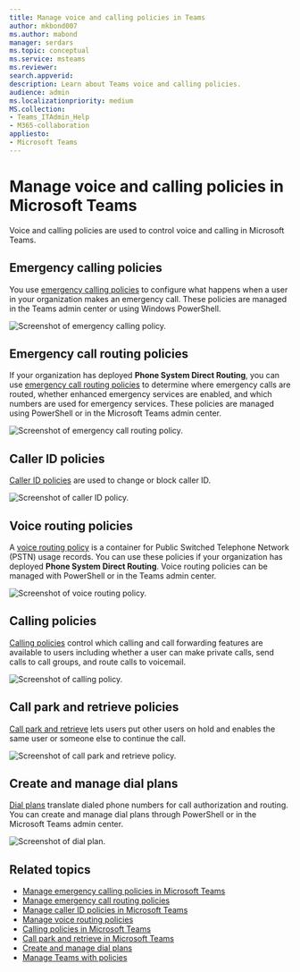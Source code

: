 ```yaml
---
title: Manage voice and calling policies in Teams
author: mkbond007
ms.author: mabond
manager: serdars
ms.topic: conceptual
ms.service: msteams
ms.reviewer: 
search.appverid: 
description: Learn about Teams voice and calling policies.
audience: admin
ms.localizationpriority: medium
MS.collection: 
- Teams_ITAdmin_Help
- M365-collaboration
appliesto: 
- Microsoft Teams
---
```


# Manage voice and calling policies in Microsoft Teams

Voice and calling policies are used to control voice and calling in Microsoft Teams.

## Emergency calling policies

You use [emergency calling policies](manage-emergency-calling-policies.md) to configure what happens when a user in your organization makes an emergency call. These policies are managed in the Teams admin center or using Windows PowerShell.

![Screenshot of emergency calling policy.](media/emergency-calling-policy2.png)

## Emergency call routing policies

If your organization has deployed **Phone System Direct Routing**, you can use [emergency call routing policies](manage-emergency-call-routing-policies.md) to determine where emergency calls are routed, whether enhanced emergency services are enabled, and which numbers are used for emergency services. These policies are managed using PowerShell or in the Microsoft Teams admin center.

![Screenshot of emergency call routing policy.](media/emergency-call-routing-policy.png)

## Caller ID policies

[Caller ID policies](caller-id-policies.md) are used to change or block caller ID.

![Screenshot of caller ID policy.](media/caller-id-policy.png)

## Voice routing policies

A [voice routing policy](manage-voice-routing-policies.md) is a container for Public Switched Telephone Network (PSTN) usage records. You can use these policies if your organization has deployed **Phone System Direct Routing**. Voice routing policies can be managed with PowerShell or in the Teams admin center.

![Screenshot of voice routing policy.](media/voice-routing-policy.png)

## Calling policies

[Calling policies](teams-calling-policy.md) control which calling and call forwarding features are available to users including whether a user can make private calls, send calls to call groups, and route calls to voicemail.

![Screenshot of calling policy.](media/calling-policy.png)

## Call park and retrieve policies

[Call park and retrieve](call-park-and-retrieve.md) lets users put other users on hold and enables the same user or someone else to continue the call.

![Screenshot of call park and retrieve policy.](media/call-park-policy.png)

## Create and manage dial plans

[Dial plans](create-and-manage-dial-plans.md) translate dialed phone numbers for call authorization and routing. You can create and manage dial plans through PowerShell or in the Microsoft Teams admin center.

![Screenshot of dial plan.](media/dial-plans.png)

## Related topics

* [Manage emergency calling policies in Microsoft Teams](manage-emergency-calling-policies.md)
* [Manage emergency call routing policies](manage-emergency-call-routing-policies.md)
* [Manage caller ID policies in Microsoft Teams](caller-id-policies.md)
* [Manage voice routing policies](manage-voice-routing-policies.md)
* [Calling policies in Microsoft Teams](teams-calling-policy.md)
* [Call park and retrieve in Microsoft Teams](call-park-and-retrieve.md)
* [Create and manage dial plans](create-and-manage-dial-plans.md)
* [Manage Teams with policies](manage-teams-with-policies.md)
